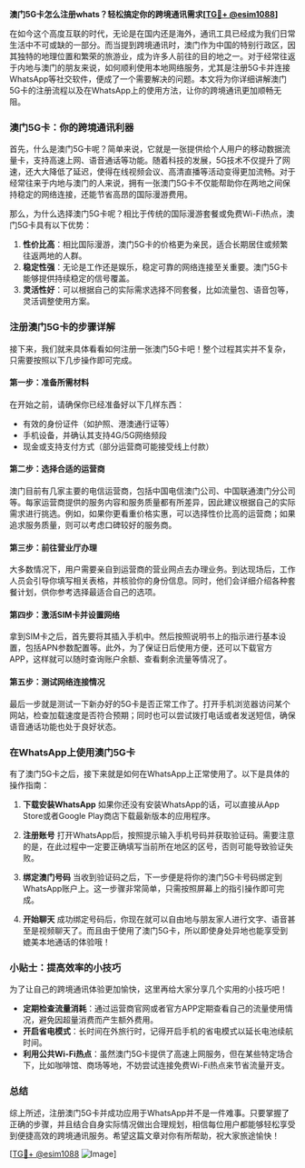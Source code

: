 **澳门5G卡怎么注册whats？轻松搞定你的跨境通讯需求[[TG💪+ @esim1088](https://t.me/s/esim1088)]**

在如今这个高度互联的时代，无论是在国内还是海外，通讯工具已经成为我们日常生活中不可或缺的一部分。而当提到跨境通讯时，澳门作为中国的特别行政区，因其独特的地理位置和繁荣的旅游业，成为许多人前往的目的地之一。对于经常往返于内地与澳门的朋友来说，如何顺利使用本地网络服务，尤其是注册5G卡并连接WhatsApp等社交软件，便成了一个需要解决的问题。本文将为你详细讲解澳门5G卡的注册流程以及在WhatsApp上的使用方法，让你的跨境通讯更加顺畅无阻。

### 澳门5G卡：你的跨境通讯利器

首先，什么是澳门5G卡呢？简单来说，它就是一张提供给个人用户的移动数据流量卡，支持高速上网、语音通话等功能。随着科技的发展，5G技术不仅提升了网速，还大大降低了延迟，使得在线视频会议、高清直播等活动变得更加流畅。对于经常往来于内地与澳门的人来说，拥有一张澳门5G卡不仅能帮助你在两地之间保持稳定的网络连接，还能节省高昂的国际漫游费用。

那么，为什么选择澳门5G卡呢？相比于传统的国际漫游套餐或免费Wi-Fi热点，澳门5G卡具有以下优势：

1. **性价比高**：相比国际漫游，澳门5G卡的价格更为亲民，适合长期居住或频繁往返两地的人群。
2. **稳定性强**：无论是工作还是娱乐，稳定可靠的网络连接至关重要。澳门5G卡能够提供持续稳定的信号覆盖。
3. **灵活性好**：可以根据自己的实际需求选择不同套餐，比如流量包、语音包等，灵活调整使用方案。

### 注册澳门5G卡的步骤详解

接下来，我们就来具体看看如何注册一张澳门5G卡吧！整个过程其实并不复杂，只需要按照以下几步操作即可完成。

#### 第一步：准备所需材料

在开始之前，请确保你已经准备好以下几样东西：
- 有效的身份证件（如护照、港澳通行证等）
- 手机设备，并确认其支持4G/5G网络频段
- 现金或支持支付方式（部分运营商可能接受线上付款）

#### 第二步：选择合适的运营商

澳门目前有几家主要的电信运营商，包括中国电信澳门公司、中国联通澳门分公司等。每家运营商提供的服务内容和服务质量都有所差异，因此建议根据自己的实际需求进行挑选。例如，如果你更看重价格实惠，可以选择性价比高的运营商；如果追求服务质量，则可以考虑口碑较好的服务商。

#### 第三步：前往营业厅办理

大多数情况下，用户需要亲自到运营商的营业网点去办理业务。到达现场后，工作人员会引导你填写相关表格，并核验你的身份信息。同时，他们会详细介绍各种套餐计划，供你参考选择最适合自己的选项。

#### 第四步：激活SIM卡并设置网络

拿到SIM卡之后，首先要将其插入手机中。然后按照说明书上的指示进行基本设置，包括APN参数配置等。此外，为了保证日后使用方便，还可以下载官方APP，这样就可以随时查询账户余额、查看剩余流量等情况了。

#### 第五步：测试网络连接情况

最后一步就是测试一下新办好的5G卡是否正常工作了。打开手机浏览器访问某个网站，检查加载速度是否符合预期；同时也可以尝试拨打电话或者发送短信，确保语音通话功能也处于良好状态。

### 在WhatsApp上使用澳门5G卡

有了澳门5G卡之后，接下来就是如何在WhatsApp上正常使用了。以下是具体的操作指南：

1. **下载安装WhatsApp**
   如果你还没有安装WhatsApp的话，可以直接从App Store或者Google Play商店下载最新版本的应用程序。

2. **注册账号**
   打开WhatsApp后，按照提示输入手机号码并获取验证码。需要注意的是，在此过程中一定要正确填写当前所在地区的区号，否则可能导致验证失败。

3. **绑定澳门号码**
   当收到验证码之后，下一步便是将你的澳门5G卡号码绑定到WhatsApp账户上。这一步骤非常简单，只需按照屏幕上的指引操作即可完成。

4. **开始聊天**
   成功绑定号码后，你现在就可以自由地与朋友家人进行文字、语音甚至是视频聊天了。而且由于使用了澳门5G卡，所以即使身处异地也能享受到媲美本地通话的体验哦！

### 小贴士：提高效率的小技巧

为了让自己的跨境通讯体验更加愉快，这里再给大家分享几个实用的小技巧吧！

- **定期检查流量消耗**：通过运营商官网或者官方APP定期查看自己的流量使用情况，避免因超量消费而产生额外费用。
- **开启省电模式**：长时间在外旅行时，记得开启手机的省电模式以延长电池续航时间。
- **利用公共Wi-Fi热点**：虽然澳门5G卡提供了高速上网服务，但在某些特定场合下，比如咖啡馆、商场等地，不妨尝试连接免费Wi-Fi热点来节省流量开支。

### 总结

综上所述，注册澳门5G卡并成功应用于WhatsApp并不是一件难事。只要掌握了正确的步骤，并且结合自身实际情况做出合理规划，相信每位用户都能够轻松享受到便捷高效的跨境通讯服务。希望这篇文章对你有所帮助，祝大家旅途愉快！

[[TG💪+ @esim1088](https://t.me/s/esim1088) ![Image](https://i.postimg.cc/4NQfJmqS/Snipaste-2025-05-13-00-14-12.png)]